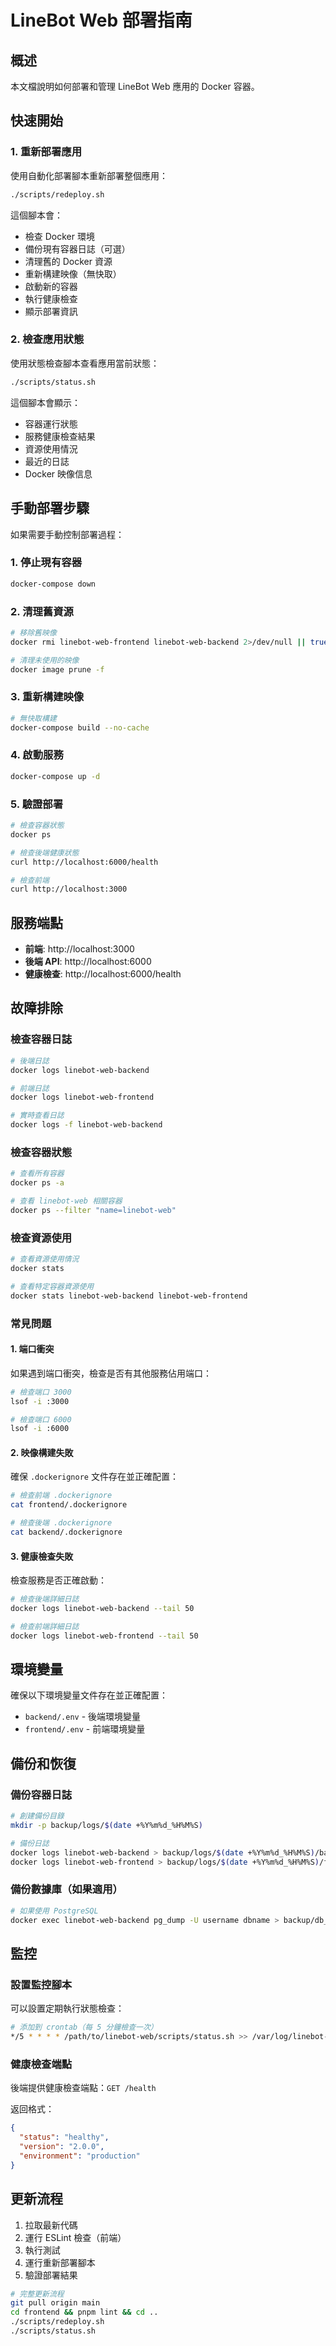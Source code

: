 # LineBot Web 部署指南

## 概述

本文檔說明如何部署和管理 LineBot Web 應用的 Docker 容器。

## 快速開始

### 1. 重新部署應用

使用自動化部署腳本重新部署整個應用：

```bash
./scripts/redeploy.sh
```

這個腳本會：
- 檢查 Docker 環境
- 備份現有容器日誌（可選）
- 清理舊的 Docker 資源
- 重新構建映像（無快取）
- 啟動新的容器
- 執行健康檢查
- 顯示部署資訊

### 2. 檢查應用狀態

使用狀態檢查腳本查看應用當前狀態：

```bash
./scripts/status.sh
```

這個腳本會顯示：
- 容器運行狀態
- 服務健康檢查結果
- 資源使用情況
- 最近的日誌
- Docker 映像信息

## 手動部署步驟

如果需要手動控制部署過程：

### 1. 停止現有容器

```bash
docker-compose down
```

### 2. 清理舊資源

```bash
# 移除舊映像
docker rmi linebot-web-frontend linebot-web-backend 2>/dev/null || true

# 清理未使用的映像
docker image prune -f
```

### 3. 重新構建映像

```bash
# 無快取構建
docker-compose build --no-cache
```

### 4. 啟動服務

```bash
docker-compose up -d
```

### 5. 驗證部署

```bash
# 檢查容器狀態
docker ps

# 檢查後端健康狀態
curl http://localhost:6000/health

# 檢查前端
curl http://localhost:3000
```

## 服務端點

- **前端**: http://localhost:3000
- **後端 API**: http://localhost:6000
- **健康檢查**: http://localhost:6000/health

## 故障排除

### 檢查容器日誌

```bash
# 後端日誌
docker logs linebot-web-backend

# 前端日誌
docker logs linebot-web-frontend

# 實時查看日誌
docker logs -f linebot-web-backend
```

### 檢查容器狀態

```bash
# 查看所有容器
docker ps -a

# 查看 linebot-web 相關容器
docker ps --filter "name=linebot-web"
```

### 檢查資源使用

```bash
# 查看資源使用情況
docker stats

# 查看特定容器資源使用
docker stats linebot-web-backend linebot-web-frontend
```

### 常見問題

#### 1. 端口衝突

如果遇到端口衝突，檢查是否有其他服務佔用端口：

```bash
# 檢查端口 3000
lsof -i :3000

# 檢查端口 6000
lsof -i :6000
```

#### 2. 映像構建失敗

確保 `.dockerignore` 文件存在並正確配置：

```bash
# 檢查前端 .dockerignore
cat frontend/.dockerignore

# 檢查後端 .dockerignore
cat backend/.dockerignore
```

#### 3. 健康檢查失敗

檢查服務是否正確啟動：

```bash
# 檢查後端詳細日誌
docker logs linebot-web-backend --tail 50

# 檢查前端詳細日誌
docker logs linebot-web-frontend --tail 50
```

## 環境變量

確保以下環境變量文件存在並正確配置：

- `backend/.env` - 後端環境變量
- `frontend/.env` - 前端環境變量

## 備份和恢復

### 備份容器日誌

```bash
# 創建備份目錄
mkdir -p backup/logs/$(date +%Y%m%d_%H%M%S)

# 備份日誌
docker logs linebot-web-backend > backup/logs/$(date +%Y%m%d_%H%M%S)/backend.log
docker logs linebot-web-frontend > backup/logs/$(date +%Y%m%d_%H%M%S)/frontend.log
```

### 備份數據庫（如果適用）

```bash
# 如果使用 PostgreSQL
docker exec linebot-web-backend pg_dump -U username dbname > backup/db_$(date +%Y%m%d_%H%M%S).sql
```

## 監控

### 設置監控腳本

可以設置定期執行狀態檢查：

```bash
# 添加到 crontab（每 5 分鐘檢查一次）
*/5 * * * * /path/to/linebot-web/scripts/status.sh >> /var/log/linebot-web-status.log 2>&1
```

### 健康檢查端點

後端提供健康檢查端點：`GET /health`

返回格式：
```json
{
  "status": "healthy",
  "version": "2.0.0",
  "environment": "production"
}
```

## 更新流程

1. 拉取最新代碼
2. 運行 ESLint 檢查（前端）
3. 執行測試
4. 運行重新部署腳本
5. 驗證部署結果

```bash
# 完整更新流程
git pull origin main
cd frontend && pnpm lint && cd ..
./scripts/redeploy.sh
./scripts/status.sh
```
